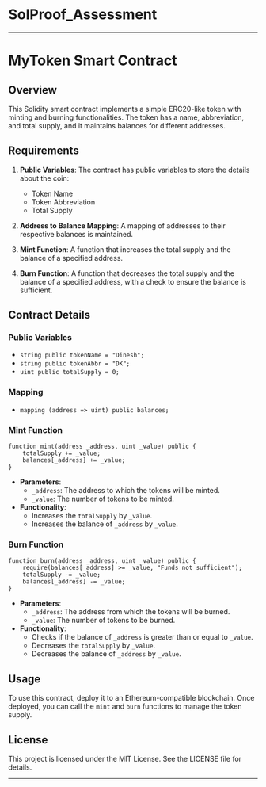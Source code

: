 # SolProof_Assessment
---

# MyToken Smart Contract

## Overview

This Solidity smart contract implements a simple ERC20-like token with minting and burning functionalities. The token has a name, abbreviation, and total supply, and it maintains balances for different addresses. 

## Requirements

1. **Public Variables**: The contract has public variables to store the details about the coin:
   - Token Name
   - Token Abbreviation
   - Total Supply

2. **Address to Balance Mapping**: A mapping of addresses to their respective balances is maintained.

3. **Mint Function**: A function that increases the total supply and the balance of a specified address.

4. **Burn Function**: A function that decreases the total supply and the balance of a specified address, with a check to ensure the balance is sufficient.

## Contract Details

### Public Variables

- `string public tokenName = "Dinesh";`
- `string public tokenAbbr = "DK";`
- `uint public totalSupply = 0;`

### Mapping

- `mapping (address => uint) public balances;`

### Mint Function

```solidity
function mint(address _address, uint _value) public {
    totalSupply += _value;
    balances[_address] += _value;
}
```

- **Parameters**:
  - `_address`: The address to which the tokens will be minted.
  - `_value`: The number of tokens to be minted.
- **Functionality**:
  - Increases the `totalSupply` by `_value`.
  - Increases the balance of `_address` by `_value`.

### Burn Function

```solidity
function burn(address _address, uint _value) public {
    require(balances[_address] >= _value, "Funds not sufficient");
    totalSupply -= _value;
    balances[_address] -= _value;
}
```

- **Parameters**:
  - `_address`: The address from which the tokens will be burned.
  - `_value`: The number of tokens to be burned.
- **Functionality**:
  - Checks if the balance of `_address` is greater than or equal to `_value`.
  - Decreases the `totalSupply` by `_value`.
  - Decreases the balance of `_address` by `_value`.

## Usage

To use this contract, deploy it to an Ethereum-compatible blockchain. Once deployed, you can call the `mint` and `burn` functions to manage the token supply.

## License

This project is licensed under the MIT License. See the LICENSE file for details.

---
